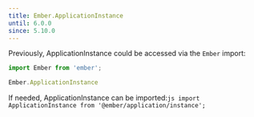 ```yaml
---
title: Ember.ApplicationInstance
until: 6.0.0
since: 5.10.0
---
```



Previously, ApplicationInstance could be accessed via the `Ember` import:
```js
import Ember from 'ember';

Ember.ApplicationInstance
```

 If needed, ApplicationInstance can be imported:```js
import ApplicationInstance from '@ember/application/instance';```
